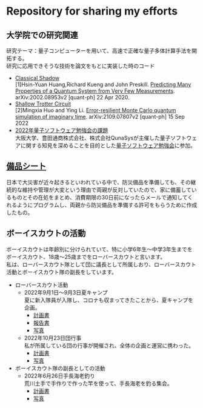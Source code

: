 # Repository for sharing my efforts
## 大学院での研究関連  
研究テーマ：量子コンピューターを用いて、高速で正確な量子多体計算手法を開拓する。  
研究に応用できそうな技術を論文をもとに実装した時のコード  
  - [Classical Shadow](/Classical%20Shadow)  
[1]Hsin-Yuan Huang,Richard Kueng and John Preskill. [Predicting Many Properties of a Quantum System from Very Few Measurements](https://arxiv.org/abs/2002.08953). arXiv:2002.08953v2 [quant-ph] 22 Apr 2020.
  - [Shallow Trotter Circuit](/Shallow%20Trotter%20Circuit)  
[2]Mingxia Huo and Ying Li. [Error-resilient Monte Carlo quantum simulation of imaginary time](https://arxiv.org/abs/2109.07807). arXiv:2109.07807v2 [quant-ph] 15 Sep 2022
  - [2022年量子ソフトウェア勉強会の課題](/2022QSRH)  
  大阪大学、豊田通商株式会社、株式会社QunaSysが主催した量子ソフトウェアに関する知見を深めることを目的とした[量子ソフトウェア勉強会](https://qsrh.jp/seminar/)に参加。  
## [備品シート](https://docs.google.com/spreadsheets/d/1dPHd0WyjOfAyuEV_7zDXlbSGd66BiBaM16Tt2-gI_Bg/edit?usp=sharing)  
日本で大災害が近々起きるといわれている中で、防災備品を準備しても、その継続的な維持や管理が大変という理由で両親が反対していたので、家に備蓄しているものとその在処をまとめ、消費期限の30日前になったらメールで通知してくれるようにプログラムし、両親から防災備品を準備する許可をもらうために作成したもの。
## ボーイスカウトの活動  
ボーイスカウトは年齢別に分けられていて、特に小学6年生〜中学3年生までをボーイスカウト、18歳〜25歳までをローバースカウトと言います。  
私は、ローバースカウト隊として団に議長として所属しおり、ローバースカウト活動とボーイスカウト隊の副長をしています。
  - ローバースカウト活動
    - 2022年9月1日〜9月3日夏キャンプ  
    夏に新入隊員が入隊し、コロナも収まってきたことから、夏キャンプを企画。
      - [計画書](https://docs.google.com/spreadsheets/d/1_EuFmZh3nJQJB0f8_tJ3gvvkecW6Bm9fPNdvvjUvnps/edit?usp=sharing)
      - [報告書](https://docs.google.com/spreadsheets/d/1ujVG872wvWwEwaVUT1BtnXyN1M8D1uWahFaHEUgcmkw/edit?usp=sharing)
      - [写真](https://photos.app.goo.gl/xvZaR5mBgKjFq7AVA)
    - 2022年10月23日団行事  
    私が所属している団の行事が開催され、全体の企画と運営に携わった。
      - [計画書](https://docs.google.com/document/d/1gf0Gf6CYQLUlmFO1NSEhWIwfGzdwEH6uW-BlrFEg2Eg/edit)  
      - [写真](https://photos.app.goo.gl/3gJGFfcr1YRFdSJeA)
  - ボーイスカウト隊の副長としての活動
    - 2022年6月26日手長海老釣り  
    荒川土手で手作りで作った竿を使って、手長海老を釣る集会。  
      - [計画書](https://docs.google.com/spreadsheets/d/1r63nYakpvM7Rns5VVHmujp-wX3CWZx_q-01hV1VBrbw/edit?usp=sharing)
      - [写真](https://photos.app.goo.gl/aQCHMLjPxyoV8dTg7)
